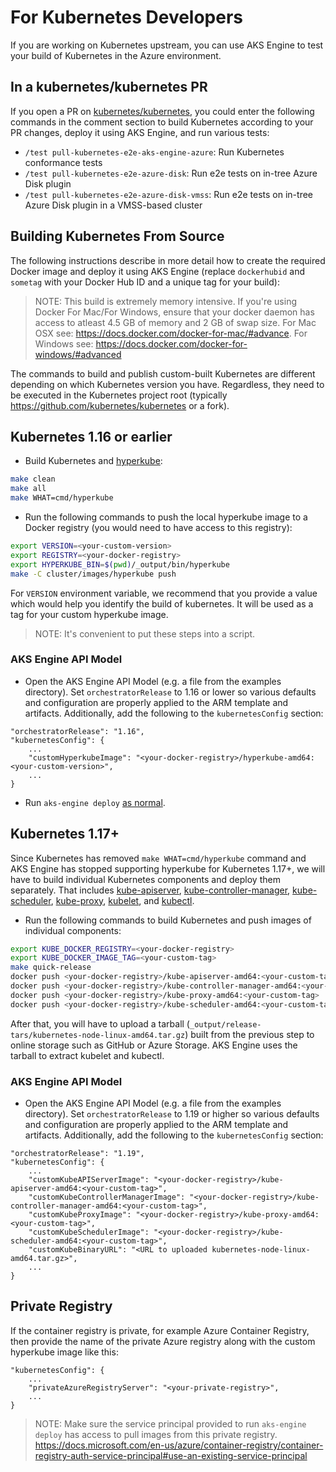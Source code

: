 # For Kubernetes Developers

If you are working on Kubernetes upstream, you can use AKS Engine to test your build of Kubernetes in the Azure environment.

## In a kubernetes/kubernetes PR

If you open a PR on [kubernetes/kubernetes](https://github.com/kubernetes/kubernetes), you could enter the following commands in the comment section to build Kubernetes according to your PR changes, deploy it using AKS Engine, and run various tests:

* `/test pull-kubernetes-e2e-aks-engine-azure`: Run Kubernetes conformance tests
* `/test pull-kubernetes-e2e-azure-disk`: Run e2e tests on in-tree Azure Disk plugin
* `/test pull-kubernetes-e2e-azure-disk-vmss`:  Run e2e tests on in-tree Azure Disk plugin in a VMSS-based cluster

## Building Kubernetes From Source

The following instructions describe in more detail how to create the required Docker image and deploy it using AKS Engine (replace `dockerhubid` and `sometag` with your Docker Hub ID and a unique tag for your build):

> NOTE: This build is extremely memory intensive. If you're using Docker For Mac/For Windows, ensure that your docker daemon has access to atleast 4.5 GB of memory and 2 GB of swap size. For Mac OSX see: https://docs.docker.com/docker-for-mac/#advance. For Windows see: https://docs.docker.com/docker-for-windows/#advanced

The commands to build and publish custom-built Kubernetes are different depending on which Kubernetes version you have. Regardless, they need to be executed in the Kubernetes project root (typically https://github.com/kubernetes/kubernetes or a fork).

## Kubernetes 1.16 or earlier

* Build Kubernetes and [hyperkube](https://github.com/kubernetes/kubernetes/tree/master/cluster/images/hyperkube#hyperkube):

```bash
make clean
make all
make WHAT=cmd/hyperkube
```

* Run the following commands to push the local hyperkube image to a Docker registry (you would need to have access to this registry):

```bash
export VERSION=<your-custom-version>
export REGISTRY=<your-docker-registry>
export HYPERKUBE_BIN=$(pwd)/_output/bin/hyperkube
make -C cluster/images/hyperkube push
```

For `VERSION` environment variable, we recommend that you provide a value which would help you identify the build of kubernetes. It will be used as a tag for your custom hyperkube image.

> NOTE: It's convenient to put these steps into a script.

### AKS Engine API Model

* Open the AKS Engine API Model (e.g. a file from the examples directory). Set `orchestratorRelease` to 1.16 or lower so various defaults and configuration are properly applied to the ARM template and artifacts. Additionally, add the following to the `kubernetesConfig` section:

```
"orchestratorRelease": "1.16",
"kubernetesConfig": {
    ...
    "customHyperkubeImage": "<your-docker-registry>/hyperkube-amd64:<your-custom-version>",
    ...
}
```

* Run `aks-engine deploy` [as normal](../tutorials/quickstart.md#deploy).

## Kubernetes 1.17+

Since Kubernetes has removed `make WHAT=cmd/hyperkube` command and AKS Engine has stopped supporting hyperkube for Kubernetes 1.17+, we will have to build individual Kubernetes components and deploy them separately. That includes [kube-apiserver](https://kubernetes.io/docs/reference/command-line-tools-reference/kube-apiserver/), [kube-controller-manager](https://kubernetes.io/docs/reference/command-line-tools-reference/kube-controller-manager/), [kube-scheduler](https://kubernetes.io/docs/reference/command-line-tools-reference/kube-scheduler/), [kube-proxy](https://kubernetes.io/docs/reference/command-line-tools-reference/kube-proxy/), [kubelet](https://kubernetes.io/docs/reference/command-line-tools-reference/kubelet/), and [kubectl](https://kubernetes.io/docs/reference/kubectl/overview/).

* Run the following commands to build Kubernetes and push images of individual components:

```bash
export KUBE_DOCKER_REGISTRY=<your-docker-registry>
export KUBE_DOCKER_IMAGE_TAG=<your-custom-tag>
make quick-release
docker push <your-docker-registry>/kube-apiserver-amd64:<your-custom-tag>
docker push <your-docker-registry>/kube-controller-manager-amd64:<your-custom-tag>
docker push <your-docker-registry>/kube-proxy-amd64:<your-custom-tag>
docker push <your-docker-registry>/kube-scheduler-amd64:<your-custom-tag>
```

After that, you will have to upload a tarball (`_output/release-tars/kubernetes-node-linux-amd64.tar.gz`) built from the previous step to online storage such as GitHub or Azure Storage. AKS Engine uses the tarball to extract kubelet and kubectl.

### AKS Engine API Model

* Open the AKS Engine API Model (e.g. a file from the examples directory). Set `orchestratorRelease` to 1.19 or higher so various defaults and configuration are properly applied to the ARM template and artifacts. Additionally, add the following to the `kubernetesConfig` section:

```
"orchestratorRelease": "1.19",
"kubernetesConfig": {
    ...
    "customKubeAPIServerImage": "<your-docker-registry>/kube-apiserver-amd64:<your-custom-tag>",
    "customKubeControllerManagerImage": "<your-docker-registry>/kube-controller-manager-amd64:<your-custom-tag>",
    "customKubeProxyImage": "<your-docker-registry>/kube-proxy-amd64:<your-custom-tag>",
    "customKubeSchedulerImage": "<your-docker-registry>/kube-scheduler-amd64:<your-custom-tag>",
    "customKubeBinaryURL": "<URL to uploaded kubernetes-node-linux-amd64.tar.gz>",
    ...
}
```

## Private Registry

If the container registry is private, for example Azure Container Registry, then provide the name of the private Azure registry along with the custom hyperkube image like this:

```
"kubernetesConfig": {
    ...
    "privateAzureRegistryServer": "<your-private-registry>",
    ...
}
```

> NOTE: Make sure the service principal provided to run `aks-engine deploy` has access to pull images from this private registry. https://docs.microsoft.com/en-us/azure/container-registry/container-registry-auth-service-principal#use-an-existing-service-principal
